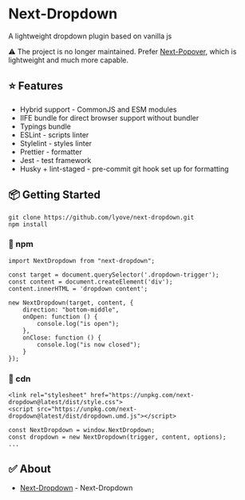 # Next-Dropdown
A lightweight dropdown plugin based on vanilla js

⚠️ The project is no longer maintained. Prefer [Next-Popover](https://github.com/lyove/next-popover), which is lightweight and much more capable.

## ⭐️ Features

- Hybrid support - CommonJS and ESM modules
- IIFE bundle for direct browser support without bundler
- Typings bundle
- ESLint - scripts linter
- Stylelint - styles linter
- Prettier - formatter
- Jest - test framework
- Husky + lint-staged - pre-commit git hook set up for formatting

## 📦 Getting Started

```
git clone https://github.com/lyove/next-dropdown.git
npm install
```

### 💎 npm

```
import NextDropdown from "next-dropdown";

const target = document.querySelector('.dropdown-trigger');
const content = document.createElement('div');
content.innerHTML = 'dropdown content';

new NextDropdown(target, content, {
    direction: "bottom-middle",
    onOpen: function () {
        console.log("is open");
    },
    onClose: function () {
        console.log("is now closed");
    }
});
```

### 🚀 cdn

```
<link rel="stylesheet" href="https://unpkg.com/next-dropdown@latest/dist/style.css">
<script src="https://unpkg.com/next-dropdown@latest/dist/dropdown.umd.js"></script>

const NextDropdown = window.NextDropdown;
const dropdown = new NextDropdown(trigger, content, options);
...
```

## ✅ About

- [Next-Dropdown](https://github.com/lyove/next-dropdown) - Next-Dropdown
